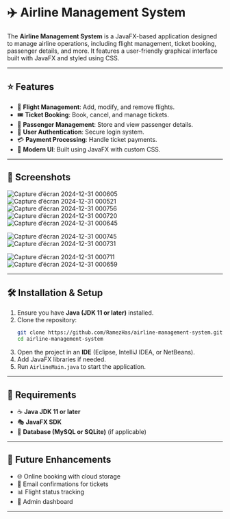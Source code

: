 # ✈️ Airline Management System

The **Airline Management System** is a JavaFX-based application designed to manage airline operations, including flight management, ticket booking, passenger details, and more. It features a user-friendly graphical interface built with JavaFX and styled using CSS.

---

## ⭐ Features
- 🛫 **Flight Management**: Add, modify, and remove flights.
- 🎟 **Ticket Booking**: Book, cancel, and manage tickets.
- 👤 **Passenger Management**: Store and view passenger details.
- 🔐 **User Authentication**: Secure login system.
- 💳 **Payment Processing**: Handle ticket payments.
- 🎨 **Modern UI**: Built using JavaFX with custom CSS.

---

## 📸 Screenshots

![Capture d’écran 2024-12-31 000605](https://github.com/user-attachments/assets/1ccbfa53-2898-4289-acc7-9ff0ec9ab654)
![Capture d’écran 2024-12-31 000521](https://github.com/user-attachments/assets/be9ebee9-b6fd-40dd-b292-cf07fa7493ca)
![Capture d’écran 2024-12-31 000756](https://github.com/user-attachments/assets/ed4d851e-94c6-4394-bb68-4eb61cfc66be)
![Capture d’écran 2024-12-31 000720](https://github.com/user-attachments/assets/25f76dd7-35c2-4fd6-83c2-73b3b0881d95)
![Capture d’écran 2024-12-31 000645](https://github.com/user-attachments/assets/27db06ab-63cc-4b74-84f4-bba75f063a7a)

![Capture d’écran 2024-12-31 000745](https://github.com/user-attachments/assets/d742ed4a-f536-4d4f-ad46-af2568a44873)
![Capture d’écran 2024-12-31 000731](https://github.com/user-attachments/assets/e1b979de-1508-40fd-8631-e2d1c7fa4134)

![Capture d’écran 2024-12-31 000711](https://github.com/user-attachments/assets/bec466af-628f-4011-838f-5469ffd8b92a)
![Capture d’écran 2024-12-31 000659](https://github.com/user-attachments/assets/31f4947a-93f6-431d-b59d-7e95e29f5598)

---

## 🛠️ Installation & Setup
1. Ensure you have **Java (JDK 11 or later)** installed.
2. Clone the repository:
   ```sh
   git clone https://github.com/RamezHas/airline-management-system.git
   cd airline-management-system
   ```
3. Open the project in an **IDE** (Eclipse, IntelliJ IDEA, or NetBeans).
4. Add JavaFX libraries if needed.
5. Run `AirlineMain.java` to start the application.

---

## 📌 Requirements
- ☕ **Java JDK 11 or later**
- 🎭 **JavaFX SDK**
- 💾 **Database (MySQL or SQLite)** (if applicable)

---

## 🔮 Future Enhancements
- 🌐 Online booking with cloud storage
- 📧 Email confirmations for tickets
- 📊 Flight status tracking
- 📌 Admin dashboard

---



